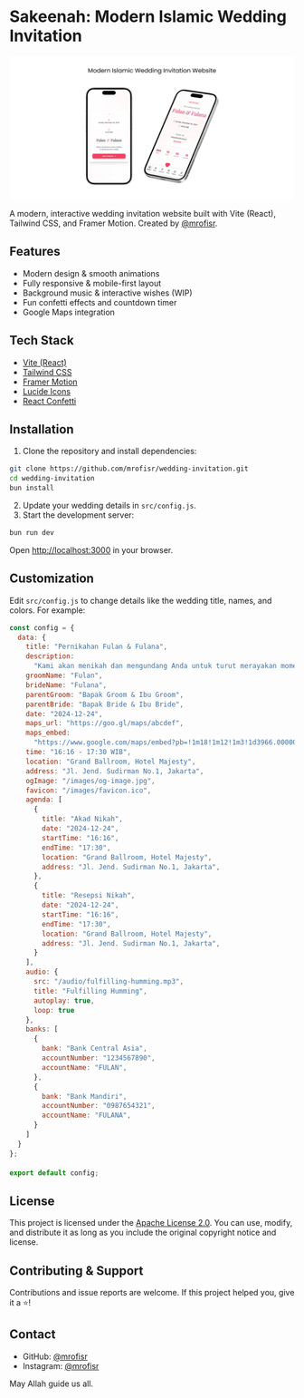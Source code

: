 # Sakeenah: Modern Islamic Wedding Invitation

![Preview](public/preview.png)

A modern, interactive wedding invitation website built with Vite (React), Tailwind CSS, and Framer Motion. Created by [@mrofisr](https://github.com/mrofisr).

## Features
- Modern design & smooth animations
- Fully responsive & mobile-first layout
- Background music & interactive wishes (WIP)
- Fun confetti effects and countdown timer
- Google Maps integration

## Tech Stack
- [Vite (React)](https://vite.dev/)
- [Tailwind CSS](https://tailwindcss.com/)
- [Framer Motion](https://www.framer.com/motion/)
- [Lucide Icons](https://lucide.dev/)
- [React Confetti](https://www.npmjs.com/package/react-confetti)

## Installation
1. Clone the repository and install dependencies:
  ```bash
  git clone https://github.com/mrofisr/wedding-invitation.git
  cd wedding-invitation
  bun install
  ```
2. Update your wedding details in `src/config.js`.
3. Start the development server:
  ```bash
  bun run dev
  ```
  Open [http://localhost:3000](http://localhost:3000) in your browser.

## Customization
Edit `src/config.js` to change details like the wedding title, names, and colors. For example:
```JavaScript
const config = {
  data: {
    title: "Pernikahan Fulan & Fulana",
    description:
      "Kami akan menikah dan mengundang Anda untuk turut merayakan momen istimewa ini.",
    groomName: "Fulan",
    brideName: "Fulana",
    parentGroom: "Bapak Groom & Ibu Groom",
    parentBride: "Bapak Bride & Ibu Bride",
    date: "2024-12-24",
    maps_url: "https://goo.gl/maps/abcdef",
    maps_embed:
      "https://www.google.com/maps/embed?pb=!1m18!1m12!1m3!1d3966.0000000000005!2d106.8270733147699!3d-6.175392995514422!2m3!1f0!2f0!3f0!3m2!1i1024!2i768!4f13.1!3m3!1m2!1s0x2e69f4f1b6d7b1e7%3A0x2e69f4f1b6d7b1e7!2sMonumen%20Nasional!5e0!3m2!1sid!2sid!4v1633666820004!5m2!1sid!2sid",
    time: "16:16 - 17:30 WIB",
    location: "Grand Ballroom, Hotel Majesty",
    address: "Jl. Jend. Sudirman No.1, Jakarta",
    ogImage: "/images/og-image.jpg",
    favicon: "/images/favicon.ico",
    agenda: [
      {
        title: "Akad Nikah",
        date: "2024-12-24",
        startTime: "16:16",
        endTime: "17:30",
        location: "Grand Ballroom, Hotel Majesty",
        address: "Jl. Jend. Sudirman No.1, Jakarta",
      },
      {
        title: "Resepsi Nikah",
        date: "2024-12-24",
        startTime: "16:16",
        endTime: "17:30",
        location: "Grand Ballroom, Hotel Majesty",
        address: "Jl. Jend. Sudirman No.1, Jakarta",
      }
    ],
    audio: {
      src: "/audio/fulfilling-humming.mp3",
      title: "Fulfilling Humming",
      autoplay: true,
      loop: true
    },
    banks: [
      {
        bank: "Bank Central Asia",
        accountNumber: "1234567890",
        accountName: "FULAN",
      },
      {
        bank: "Bank Mandiri",
        accountNumber: "0987654321",
        accountName: "FULANA",
      }
    ]
  }
};

export default config;

```

## License
This project is licensed under the [Apache License 2.0](https://opensource.org/licenses/Apache-2.0). You can use, modify, and distribute it as long as you include the original copyright notice and license.

## Contributing & Support
Contributions and issue reports are welcome. If this project helped you, give it a ⭐️!

## Contact
- GitHub: [@mrofisr](https://github.com/mrofisr)
- Instagram: [@mrofisr](https://instagram.com/mrofisr)

May Allah guide us all.
